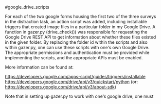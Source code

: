 #google_drive_scripts

For each of the two google forms housing the first two of the three surveys in the distraction task, an action script was added, including installable triggers that created image files in a particular folder in my Google Drive. A function in gazer.py (drive_check()) was responsible for requesting the Google Drive REST API to get information about whether these files existed in the given folder. By replacing the folder id within the scripts and also within gazer.py, one can use these scripts with one's own Google Drive. The appropriate permissions and authentication must be provided while implementing the scripts, and the appropriate APIs must be enabled.

More information can be found at:

https://developers.google.com/apps-script/guides/triggers/installable
https://developers.google.com/drive/api/v3/quickstart/python (or: https://developers.google.com/drive/api/v3/about-sdk)

Note that in setting up gazer.py to work with one's google drive, one must 
